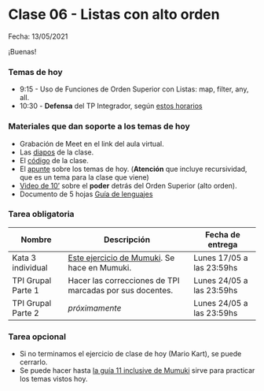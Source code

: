 
# Clase 06 - Listas con alto orden

Fecha: 13/05/2021

¡Buenas!

### Temas de hoy
* 9:15 - Uso de Funciones de Orden Superior con Listas: map, filter, any, all.
* 10:30 - **Defensa** del TP Integrador, según [estos horarios](https://docs.google.com/spreadsheets/d/e/2PACX-1vRuNVpY4HL4vOGyx-0j3JzUS-YDMyfofuRRLvQLDIGdoixL6XUnHg9xhqGTjku_tqeYVgtgGSo8Zu1K/pubhtml?gid=1095123562&single=true)

### Materiales que dan soporte a los temas de hoy

* Grabación de Meet en el link del aula virtual.
* Las [diapos](https://docs.google.com/presentation/d/1IMgGYnandZ9SMhfKX8XOujMQ-Dwd3AauOapRZgnp6rA/edit?usp=sharing) de la clase.
* El [código](https://github.com/pdepjm/2021-f-clase6) de la clase.
* El [apunte](https://docs.google.com/document/d/1Rzsp5A46R_WdC-NJ6_SKrUrtZ6LmR5A52BazE9XPLIc/edit) sobre los temas de hoy. (**Atención** que incluye recursividad, que es un tema para la clase que viene)
* [Video de 10’](https://www.youtube.com/watch?v=mSJdiZ-0pXk) sobre el **poder** detrás del Orden Superior (alto orden).
* Documento de 5 hojas [Guía de lenguajes](https://docs.google.com/document/d/e/2PACX-1vTlLkakSbp6ubcIq00PU4-Z96tg8CUSc8bO793_uftmiGjfkSn7Ug-F_y0-ieIWG6aWfuoHLJrRL8Fd/pub)


### Tarea obligatoria

| Nombre | Descripción | Fecha de entrega |
|-------|-------------|------------------|
| Kata 3 individual | [Este ejercicio de Mumuki](https://mumuki.io/pdep-utn/exercises/9307-programacion-funcional-practica-listas-cuantas-muzzas). Se hace en Mumuki. | Lunes 17/05 a las 23:59hs |
| TPI Grupal Parte 1 | Hacer las correcciones de TPI marcadas por sus docentes. | Lunes 24/05 a las 23:59hs |
| TPI Grupal Parte 2 | _próximamente_ | Lunes 24/05 a las 23:59hs |

### Tarea opcional

* Si no terminamos el ejercicio de clase de hoy (Mario Kart), se puede cerrarlo.
* Se puede hacer hasta [la guía 11 inclusive de Mumuki](https://mumuki.io/pdep-utn/chapters/435-programacion-funcional) sirve para practicar los temas vistos hoy.

